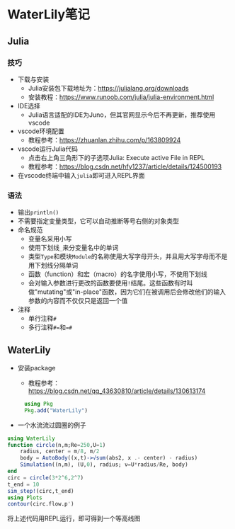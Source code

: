 # WaterLily笔记

## Julia

### 技巧

- 下载与安装
  - Julia安装包下载地址为：https://julialang.org/downloads
  - 安装教程：https://www.runoob.com/julia/julia-environment.html
- IDE选择
  - Julia语言适配的IDE为Juno，但其官网显示今后不再更新，推荐使用vscode
- vscode环境配置
  - 教程参考：https://zhuanlan.zhihu.com/p/163809924
- vscode运行Julia代码
  - 点击右上角三角形下的子选项Julia: Execute active File in REPL
  - 教程参考：https://blog.csdn.net/hfy1237/article/details/124500193
- 在vscode终端中输入`julia`即可进入REPL界面

### 语法

- 输出`println()`
- 不需要指定变量类型，它可以自动推断等号右侧的对象类型
- 命名规范
  - 变量名采用小写
  - 使用下划线`_`来分变量名中的单词
  - 类型`Type`和模块`Module`的名称使用大写字母开头，并且用大写字母而不是用下划线分隔单词
  - 函数（function）和宏（macro）的名字使用小写，不使用下划线
  - 会对输入参数进行更改的函数要使用`!`结尾。这些函数有时叫做"mutating"或"in-place"函数，因为它们在被调用后会修改他们的输入参数的内容而不仅仅只是返回一个值
- 注释
  - 单行注释`#`
  - 多行注释`#=`和`=#`

## WaterLily

- 安装package
  - 教程参考：https://blog.csdn.net/qq_43630810/article/details/130613174

  ```julia
    using Pkg
    Pkg.add("WaterLily")
  ```

- 一个水流流过圆圈的例子

```julia
using WaterLily
function circle(n,m;Re=250,U=1)
    radius, center = m/8, m/2
    body = AutoBody((x,t)->√sum(abs2, x .- center) - radius)
    Simulation((n,m), (U,0), radius; ν=U*radius/Re, body)
end
circ = circle(3*2^6,2^7)
t_end = 10
sim_step!(circ,t_end)
using Plots
contour(circ.flow.p')
```

将上述代码用REPL运行，即可得到一个等高线图